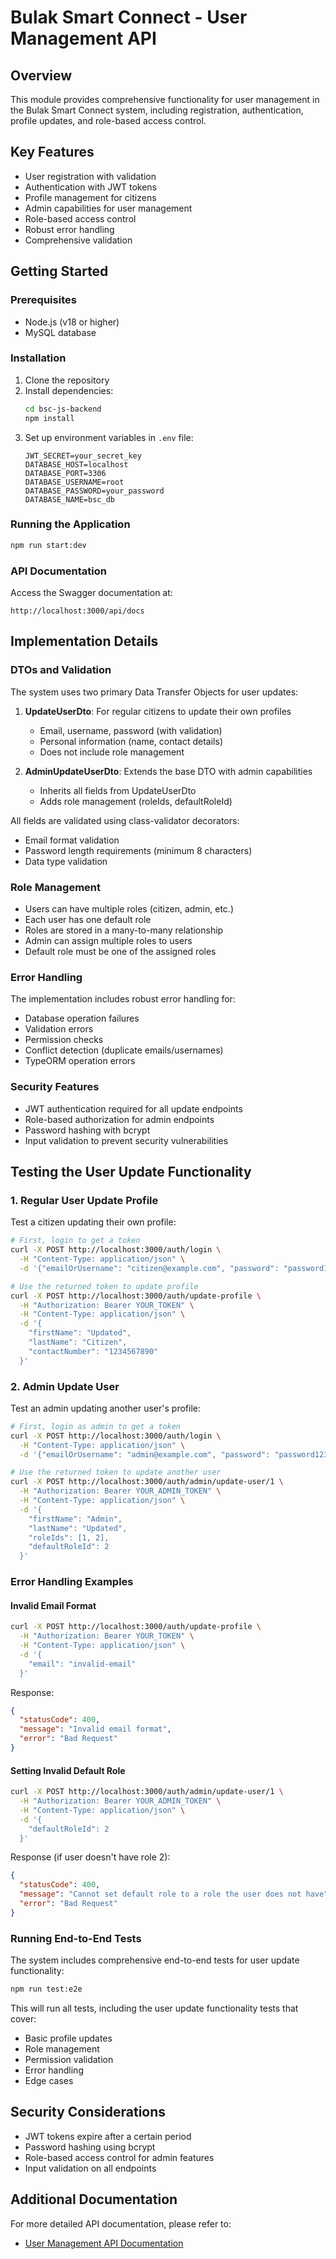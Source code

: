 # Bulak Smart Connect - User Management API

## Overview
This module provides comprehensive functionality for user management in the Bulak Smart Connect system, including registration, authentication, profile updates, and role-based access control.

## Key Features
- User registration with validation
- Authentication with JWT tokens
- Profile management for citizens
- Admin capabilities for user management
- Role-based access control
- Robust error handling
- Comprehensive validation

## Getting Started

### Prerequisites
- Node.js (v18 or higher)
- MySQL database

### Installation
1. Clone the repository
2. Install dependencies:
   ```bash
   cd bsc-js-backend
   npm install
   ```
3. Set up environment variables in `.env` file:
   ```
   JWT_SECRET=your_secret_key
   DATABASE_HOST=localhost
   DATABASE_PORT=3306
   DATABASE_USERNAME=root
   DATABASE_PASSWORD=your_password
   DATABASE_NAME=bsc_db
   ```

### Running the Application
```bash
npm run start:dev
```

### API Documentation
Access the Swagger documentation at:
```
http://localhost:3000/api/docs
```

## Implementation Details

### DTOs and Validation
The system uses two primary Data Transfer Objects for user updates:

1. **UpdateUserDto**: For regular citizens to update their own profiles
   - Email, username, password (with validation)
   - Personal information (name, contact details)
   - Does not include role management

2. **AdminUpdateUserDto**: Extends the base DTO with admin capabilities
   - Inherits all fields from UpdateUserDto
   - Adds role management (roleIds, defaultRoleId)

All fields are validated using class-validator decorators:
- Email format validation
- Password length requirements (minimum 8 characters)
- Data type validation

### Role Management
- Users can have multiple roles (citizen, admin, etc.)
- Each user has one default role
- Roles are stored in a many-to-many relationship
- Admin can assign multiple roles to users
- Default role must be one of the assigned roles

### Error Handling
The implementation includes robust error handling for:
- Database operation failures
- Validation errors
- Permission checks
- Conflict detection (duplicate emails/usernames)
- TypeORM operation errors

### Security Features
- JWT authentication required for all update endpoints
- Role-based authorization for admin endpoints
- Password hashing with bcrypt
- Input validation to prevent security vulnerabilities

## Testing the User Update Functionality

### 1. Regular User Update Profile

Test a citizen updating their own profile:

```bash
# First, login to get a token
curl -X POST http://localhost:3000/auth/login \
  -H "Content-Type: application/json" \
  -d '{"emailOrUsername": "citizen@example.com", "password": "password123"}'

# Use the returned token to update profile
curl -X POST http://localhost:3000/auth/update-profile \
  -H "Authorization: Bearer YOUR_TOKEN" \
  -H "Content-Type: application/json" \
  -d '{
    "firstName": "Updated",
    "lastName": "Citizen",
    "contactNumber": "1234567890"
  }'
```

### 2. Admin Update User

Test an admin updating another user's profile:

```bash
# First, login as admin to get a token
curl -X POST http://localhost:3000/auth/login \
  -H "Content-Type: application/json" \
  -d '{"emailOrUsername": "admin@example.com", "password": "password123"}'

# Use the returned token to update another user
curl -X POST http://localhost:3000/auth/admin/update-user/1 \
  -H "Authorization: Bearer YOUR_ADMIN_TOKEN" \
  -H "Content-Type: application/json" \
  -d '{
    "firstName": "Admin",
    "lastName": "Updated",
    "roleIds": [1, 2],
    "defaultRoleId": 2
  }'
```

### Error Handling Examples

#### Invalid Email Format
```bash
curl -X POST http://localhost:3000/auth/update-profile \
  -H "Authorization: Bearer YOUR_TOKEN" \
  -H "Content-Type: application/json" \
  -d '{
    "email": "invalid-email"
  }'
```
Response:
```json
{
  "statusCode": 400,
  "message": "Invalid email format",
  "error": "Bad Request"
}
```

#### Setting Invalid Default Role
```bash
curl -X POST http://localhost:3000/auth/admin/update-user/1 \
  -H "Authorization: Bearer YOUR_ADMIN_TOKEN" \
  -H "Content-Type: application/json" \
  -d '{
    "defaultRoleId": 2
  }'
```
Response (if user doesn't have role 2):
```json
{
  "statusCode": 400,
  "message": "Cannot set default role to a role the user does not have",
  "error": "Bad Request"
}
```

### Running End-to-End Tests

The system includes comprehensive end-to-end tests for user update functionality:

```bash
npm run test:e2e
```

This will run all tests, including the user update functionality tests that cover:
- Basic profile updates
- Role management
- Permission validation
- Error handling
- Edge cases

## Security Considerations

- JWT tokens expire after a certain period
- Password hashing using bcrypt
- Role-based access control for admin features
- Input validation on all endpoints

## Additional Documentation

For more detailed API documentation, please refer to:
- [User Management API Documentation](../docs/user-management-api.md)
